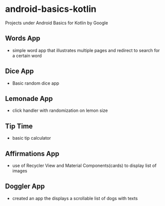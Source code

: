 # android-basics-kotlin
Projects under Android Basics for Kotlin by Google
## Words App 
- simple word app that illustrates multiple pages and redirect to search for a certain word
## Dice App
- Basic random dice app
## Lemonade App 
- click handler with randomization on lemon size
## Tip Time
- basic tip calculator
## Affirmations App 
- use of Recycler View and Material Components(cards) to display list of images
## Doggler App 
- created an app the displays a scrollable list of dogs with texts
